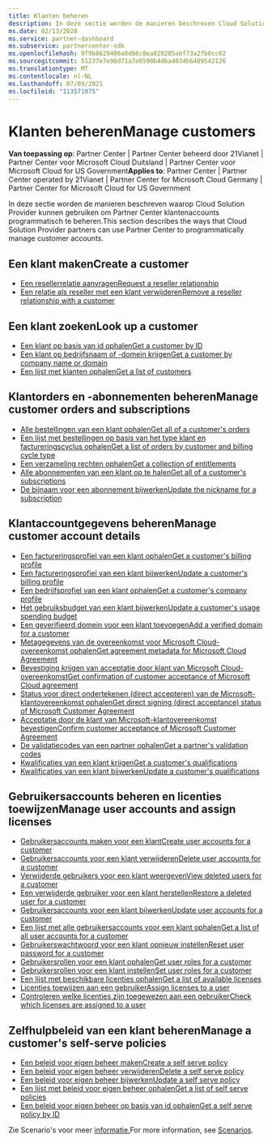 ```yaml
---
title: Klanten beheren
description: In deze sectie worden de manieren beschreven Cloud Solution Provider partners de Partner Center kunnen gebruiken om klantaccounts programmatisch te beheren.
ms.date: 02/13/2020
ms.service: partner-dashboard
ms.subservice: partnercenter-sdk
ms.openlocfilehash: 9f9b8629406a8d66c8ea820205abf73a2fb0cc02
ms.sourcegitcommit: 51237e7e98d71a7e0590b4d6a4034b6409542126
ms.translationtype: MT
ms.contentlocale: nl-NL
ms.lasthandoff: 07/09/2021
ms.locfileid: "113571975"
---
```

# <a name="manage-customers"></a><span data-ttu-id="3410b-103">Klanten beheren</span><span class="sxs-lookup"><span data-stu-id="3410b-103">Manage customers</span></span>

<span data-ttu-id="3410b-104">**Van toepassing op**: Partner Center | Partner Center beheerd door 21Vianet | Partner Center voor Microsoft Cloud Duitsland | Partner Center voor Microsoft Cloud for US Government</span><span class="sxs-lookup"><span data-stu-id="3410b-104">**Applies to**: Partner Center | Partner Center operated by 21Vianet | Partner Center for Microsoft Cloud Germany | Partner Center for Microsoft Cloud for US Government</span></span>

<span data-ttu-id="3410b-105">In deze sectie worden de manieren beschreven waarop Cloud Solution Provider kunnen gebruiken om Partner Center klantenaccounts programmatisch te beheren.</span><span class="sxs-lookup"><span data-stu-id="3410b-105">This section describes the ways that Cloud Solution Provider partners can use Partner Center to programmatically manage customer accounts.</span></span>

## <a name="create-a-customer"></a><span data-ttu-id="3410b-106">Een klant maken</span><span class="sxs-lookup"><span data-stu-id="3410b-106">Create a customer</span></span>

- [<span data-ttu-id="3410b-107">Een resellerrelatie aanvragen</span><span class="sxs-lookup"><span data-stu-id="3410b-107">Request a reseller relationship</span></span>](request-reseller-relationship.md)
- [<span data-ttu-id="3410b-108">Een relatie als reseller met een klant verwijderen</span><span class="sxs-lookup"><span data-stu-id="3410b-108">Remove a reseller relationship with a customer</span></span>](remove-a-reseller-relationship-with-a-customer.md)

## <a name="look-up-a-customer"></a><span data-ttu-id="3410b-109">Een klant zoeken</span><span class="sxs-lookup"><span data-stu-id="3410b-109">Look up a customer</span></span>

- [<span data-ttu-id="3410b-110">Een klant op basis van id ophalen</span><span class="sxs-lookup"><span data-stu-id="3410b-110">Get a customer by ID</span></span>](get-a-customer-by-id.md)
- [<span data-ttu-id="3410b-111">Een klant op bedrijfsnaam of -domein krijgen</span><span class="sxs-lookup"><span data-stu-id="3410b-111">Get a customer by company name or domain</span></span>](get-a-customer-by-name.md)
- [<span data-ttu-id="3410b-112">Een lijst met klanten ophalen</span><span class="sxs-lookup"><span data-stu-id="3410b-112">Get a list of customers</span></span>](get-a-list-of-customers.md)

## <a name="manage-customer-orders-and-subscriptions"></a><span data-ttu-id="3410b-113">Klantorders en -abonnementen beheren</span><span class="sxs-lookup"><span data-stu-id="3410b-113">Manage customer orders and subscriptions</span></span>

- [<span data-ttu-id="3410b-114">Alle bestellingen van een klant ophalen</span><span class="sxs-lookup"><span data-stu-id="3410b-114">Get all of a customer's orders</span></span>](get-all-of-a-customer-s-orders.md)
- [<span data-ttu-id="3410b-115">Een lijst met bestellingen op basis van het type klant en factureringscyclus ophalen</span><span class="sxs-lookup"><span data-stu-id="3410b-115">Get a list of orders by customer and billing cycle type</span></span>](get-a-list-of-orders-by-customer-and-billing-cycle-type.md)
- [<span data-ttu-id="3410b-116">Een verzameling rechten ophalen</span><span class="sxs-lookup"><span data-stu-id="3410b-116">Get a collection of entitlements</span></span>](get-a-collection-of-entitlements.md)
- [<span data-ttu-id="3410b-117">Alle abonnementen van een klant op te halen</span><span class="sxs-lookup"><span data-stu-id="3410b-117">Get all of a customer's subscriptions</span></span>](get-all-of-a-customer-s-subscriptions.md)
- [<span data-ttu-id="3410b-118">De bijnaam voor een abonnement bijwerken</span><span class="sxs-lookup"><span data-stu-id="3410b-118">Update the nickname for a subscription</span></span>](update-the-nickname-for-a-subscription.md)

## <a name="manage-customer-account-details"></a><span data-ttu-id="3410b-119">Klantaccountgegevens beheren</span><span class="sxs-lookup"><span data-stu-id="3410b-119">Manage customer account details</span></span>

- [<span data-ttu-id="3410b-120">Een factureringsprofiel van een klant ophalen</span><span class="sxs-lookup"><span data-stu-id="3410b-120">Get a customer's billing profile</span></span>](get-all-of-a-customer-s-billing-profiles.md)
- [<span data-ttu-id="3410b-121">Een factureringsprofiel van een klant bijwerken</span><span class="sxs-lookup"><span data-stu-id="3410b-121">Update a customer's billing profile</span></span>](update-a-customer-s-billing-profile.md)
- [<span data-ttu-id="3410b-122">Een bedrijfsprofiel van een klant ophalen</span><span class="sxs-lookup"><span data-stu-id="3410b-122">Get a customer's company profile</span></span>](get-a-customer-s-company-profile.md)
- [<span data-ttu-id="3410b-123">Het gebruiksbudget van een klant bijwerken</span><span class="sxs-lookup"><span data-stu-id="3410b-123">Update a customer's usage spending budget</span></span>](update-a-customer-s-usage-spending-budget.md)
- [<span data-ttu-id="3410b-124">Een geverifieerd domein voor een klant toevoegen</span><span class="sxs-lookup"><span data-stu-id="3410b-124">Add a verified domain for a customer</span></span>](add-a-verified-domain-for-a-customer.md)
- [<span data-ttu-id="3410b-125">Metagegevens van de overeenkomst voor Microsoft Cloud-overeenkomst ophalen</span><span class="sxs-lookup"><span data-stu-id="3410b-125">Get agreement metadata for Microsoft Cloud Agreement</span></span>](get-agreement-metadata.md)
- [<span data-ttu-id="3410b-126">Bevestiging krijgen van acceptatie door klant van Microsoft Cloud-overeenkomst</span><span class="sxs-lookup"><span data-stu-id="3410b-126">Get confirmation of customer acceptance of Microsoft Cloud agreement</span></span>](get-confirmation-of-customer-consent.md)
- [<span data-ttu-id="3410b-127">Status voor direct ondertekenen (direct accepteren) van de Microsoft-klantovereenkomst ophalen</span><span class="sxs-lookup"><span data-stu-id="3410b-127">Get direct signing (direct acceptance) status of Microsoft Customer Agreement</span></span>](get-direct-sign-status-of-customer-agreement.md)
- [<span data-ttu-id="3410b-128">Acceptatie door de klant van Microsoft-klantovereenkomst bevestigen</span><span class="sxs-lookup"><span data-stu-id="3410b-128">Confirm customer acceptance of Microsoft Customer Agreement</span></span>](confirm-customer-consent-customer-agreement.md)
- [<span data-ttu-id="3410b-129">De validatiecodes van een partner ophalen</span><span class="sxs-lookup"><span data-stu-id="3410b-129">Get a partner's validation codes</span></span>](get-a-partner-s-validation-codes.md)
- [<span data-ttu-id="3410b-130">Kwalificaties van een klant krijgen</span><span class="sxs-lookup"><span data-stu-id="3410b-130">Get a customer's qualifications</span></span>](./get-customer-qualification-asynchronous.md)
- [<span data-ttu-id="3410b-131">Kwalificaties van een klant bijwerken</span><span class="sxs-lookup"><span data-stu-id="3410b-131">Update a customer's qualifications</span></span>](./update-customer-qualification-asynchronous.md)

## <a name="manage-user-accounts-and-assign-licenses"></a><span data-ttu-id="3410b-132">Gebruikersaccounts beheren en licenties toewijzen</span><span class="sxs-lookup"><span data-stu-id="3410b-132">Manage user accounts and assign licenses</span></span>

- [<span data-ttu-id="3410b-133">Gebruikersaccounts maken voor een klant</span><span class="sxs-lookup"><span data-stu-id="3410b-133">Create user accounts for a customer</span></span>](create-user-accounts-for-a-customer.md)
- [<span data-ttu-id="3410b-134">Gebruikersaccounts voor een klant verwijderen</span><span class="sxs-lookup"><span data-stu-id="3410b-134">Delete user accounts for a customer</span></span>](delete-user-accounts-for-a-customer.md)
- [<span data-ttu-id="3410b-135">Verwijderde gebruikers voor een klant weergeven</span><span class="sxs-lookup"><span data-stu-id="3410b-135">View deleted users for a customer</span></span>](view-a-deleted-user.md)
- [<span data-ttu-id="3410b-136">Een verwijderde gebruiker voor een klant herstellen</span><span class="sxs-lookup"><span data-stu-id="3410b-136">Restore a deleted user for a customer</span></span>](restore-a-user-for-a-customer.md)
- [<span data-ttu-id="3410b-137">Gebruikersaccounts voor een klant bijwerken</span><span class="sxs-lookup"><span data-stu-id="3410b-137">Update user accounts for a customer</span></span>](update-user-accounts-for-a-customer.md)
- [<span data-ttu-id="3410b-138">Een lijst met alle gebruikersaccounts voor een klant ophalen</span><span class="sxs-lookup"><span data-stu-id="3410b-138">Get a list of all user accounts for a customer</span></span>](get-a-list-of-all-user-accounts-for-a-customer.md)
- [<span data-ttu-id="3410b-139">Gebruikerswachtwoord voor een klant opnieuw instellen</span><span class="sxs-lookup"><span data-stu-id="3410b-139">Reset user password for a customer</span></span>](reset-user-password-for-a-customer.md)
- [<span data-ttu-id="3410b-140">Gebruikersrollen voor een klant ophalen</span><span class="sxs-lookup"><span data-stu-id="3410b-140">Get user roles for a customer</span></span>](get-user-roles-for-a-customer.md)
- [<span data-ttu-id="3410b-141">Gebruikersrollen voor een klant instellen</span><span class="sxs-lookup"><span data-stu-id="3410b-141">Set user roles for a customer</span></span>](set-user-roles-for-a-customer.md)
- [<span data-ttu-id="3410b-142">Een lijst met beschikbare licenties ophalen</span><span class="sxs-lookup"><span data-stu-id="3410b-142">Get a list of available licenses</span></span>](get-a-list-of-available-licenses.md)
- [<span data-ttu-id="3410b-143">Licenties toewijzen aan een gebruiker</span><span class="sxs-lookup"><span data-stu-id="3410b-143">Assign licenses to a user</span></span>](assign-licenses-to-a-user.md)
- [<span data-ttu-id="3410b-144">Controleren welke licenties zijn toegewezen aan een gebruiker</span><span class="sxs-lookup"><span data-stu-id="3410b-144">Check which licenses are assigned to a user</span></span>](check-which-licenses-are-assigned-to-a-user.md)

## <a name="manage-a-customers-self-serve-policies"></a><span data-ttu-id="3410b-145">Zelfhulpbeleid van een klant beheren</span><span class="sxs-lookup"><span data-stu-id="3410b-145">Manage a customer's self-serve policies</span></span>

- [<span data-ttu-id="3410b-146">Een beleid voor eigen beheer maken</span><span class="sxs-lookup"><span data-stu-id="3410b-146">Create a self serve policy</span></span>](create-a-self-serve-policy.md)
- [<span data-ttu-id="3410b-147">Een beleid voor eigen beheer verwijderen</span><span class="sxs-lookup"><span data-stu-id="3410b-147">Delete a self serve policy</span></span>](delete-a-self-serve-policy.md)
- [<span data-ttu-id="3410b-148">Een beleid voor eigen beheer bijwerken</span><span class="sxs-lookup"><span data-stu-id="3410b-148">Update a self serve policy</span></span>](update-a-self-serve-policy.md)
- [<span data-ttu-id="3410b-149">Een lijst met beleid voor eigen beheer ophalen</span><span class="sxs-lookup"><span data-stu-id="3410b-149">Get a list of self serve policies</span></span>](get-a-list-of-self-serve-policies.md)
- [<span data-ttu-id="3410b-150">Een beleid voor eigen beheer op basis van id ophalen</span><span class="sxs-lookup"><span data-stu-id="3410b-150">Get a self serve policy by ID</span></span>](get-a-self-serve-policy-by-id.md)

<span data-ttu-id="3410b-151">Zie Scenario's voor meer [informatie.](scenarios.md)</span><span class="sxs-lookup"><span data-stu-id="3410b-151">For more information, see [Scenarios](scenarios.md).</span></span>
